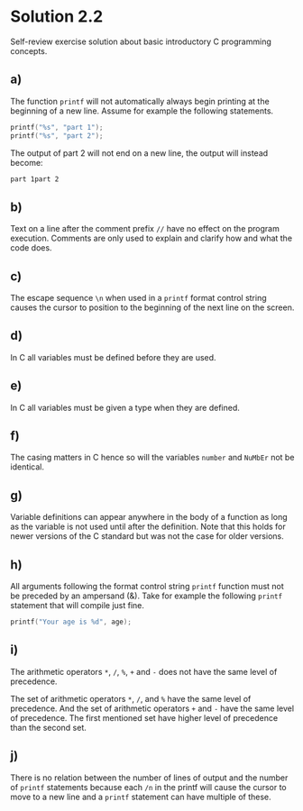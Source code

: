 # Solution 2.2

Self-review exercise solution about basic introductory C programming concepts.

## a)

The function `printf` will not automatically always begin printing at the beginning of a new line. Assume for example the following statements.

``` C
printf("%s", "part 1");
printf("%s", "part 2");
```

The output of part 2 will not end on a new line, the output will instead become:

```bash
part 1part 2
```

## b)

Text on a line after the comment prefix `//` have no effect on the program execution. Comments are only used to explain and clarify how and what the code does.

## c)

The escape sequence `\n` when used in a `printf` format control string causes the cursor to position to the beginning of the next line on the screen.

## d)

In C all variables must be defined before they are used.

## e)

In C all variables must be given a type when they are defined.

## f)

The casing matters in C hence so will the variables `number` and `NuMbEr` not be identical.

## g)

Variable definitions can appear anywhere in the body of a function as long as the variable is not used until after the definition. Note that this holds for newer versions of the C standard but was not the case for older versions.

## h)

All arguments following the format control string `printf` function must not be preceded by an ampersand (&). Take for example the following `printf` statement that will compile just fine.

``` C
printf("Your age is %d", age);
```

## i)

The arithmetic operators `*`, `/`, `%`, `+` and `-` does not have the same level of precedence.

The set of arithmetic operators `*`, `/`, and `%` have the same level of precedence. And the set of arithmetic operators `+` and `-` have the same level of precedence. The first mentioned set have higher level of precedence than the second set.

## j)

There is no relation between the number of lines of output and the number of `printf` statements because each `/n` in the printf will cause the cursor to move to a new line and a `printf` statement can have multiple of these.
